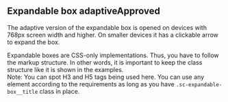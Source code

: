 <h2>Expandable box adaptive<span class="status approved">Approved</span></h2>

The adaptive version of the expandable box is opened on devices with 768px screen width and higher. On smaller devices it has a clickable arrow to expand the box.

Expandable boxes are CSS-only implementations. Thus, you have to follow the markup structure. In other words, it is important to keep the class structure like it is shown in the examples.  
Note: You can spot H3 and H5 tags being used here. You can use any element according to the requirements as long as you have `.sc-expandable-box__title` class in place.
